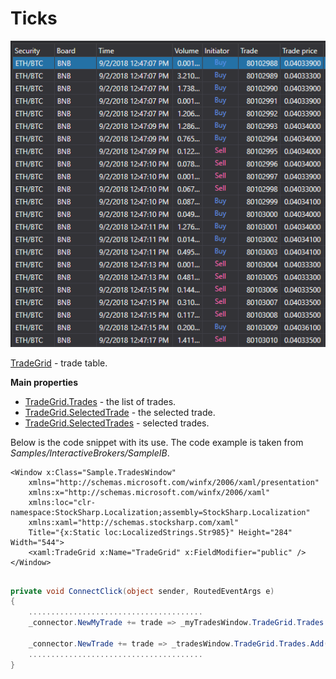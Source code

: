 # Ticks

![GUI TradeGrid](../images/GUI_TradeGrid.png)

[TradeGrid](xref:StockSharp.Xaml.TradeGrid) \- trade table. 

**Main properties**

- [TradeGrid.Trades](xref:StockSharp.Xaml.TradeGrid.Trades) \- the list of trades.
- [TradeGrid.SelectedTrade](xref:StockSharp.Xaml.TradeGrid.SelectedTrade) \- the selected trade.
- [TradeGrid.SelectedTrades](xref:StockSharp.Xaml.TradeGrid.SelectedTrades) \- selected trades.

Below is the code snippet with its use. The code example is taken from *Samples\/InteractiveBrokers\/SampleIB*. 

```xaml
<Window x:Class="Sample.TradesWindow"
    xmlns="http://schemas.microsoft.com/winfx/2006/xaml/presentation"
    xmlns:x="http://schemas.microsoft.com/winfx/2006/xaml"
    xmlns:loc="clr-namespace:StockSharp.Localization;assembly=StockSharp.Localization"
    xmlns:xaml="http://schemas.stocksharp.com/xaml"
    Title="{x:Static loc:LocalizedStrings.Str985}" Height="284" Width="544">
	<xaml:TradeGrid x:Name="TradeGrid" x:FieldModifier="public" />
</Window>
	  				
```
```cs
private void ConnectClick(object sender, RoutedEventArgs e)
{
	.......................................
	_connector.NewMyTrade += trade => _myTradesWindow.TradeGrid.Trades.Add(trade);
	
	_connector.NewTrade += trade => _tradesWindow.TradeGrid.Trades.Add(trade);
	.......................................
}            		
	  				
```
